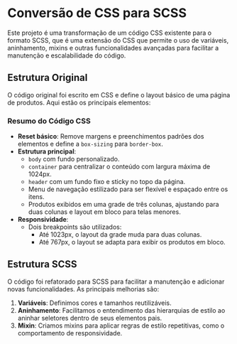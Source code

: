 # Conversão de CSS para SCSS

Este projeto é uma transformação de um código CSS existente para o formato SCSS, que é uma extensão do CSS que permite o uso de variáveis, aninhamento, mixins e outras funcionalidades avançadas para facilitar a manutenção e escalabilidade do código.

## Estrutura Original

O código original foi escrito em CSS e define o layout básico de uma página de produtos. Aqui estão os principais elementos:

### Resumo do Código CSS

- **Reset básico**: Remove margens e preenchimentos padrões dos elementos e define a `box-sizing` para `border-box`.
- **Estrutura principal**: 
  - `body` com fundo personalizado.
  - `container` para centralizar o conteúdo com largura máxima de 1024px.
  - `header` com um fundo fixo e sticky no topo da página.
  - Menu de navegação estilizado para ser flexível e espaçado entre os itens.
  - Produtos exibidos em uma grade de três colunas, ajustando para duas colunas e layout em bloco para telas menores.
- **Responsividade**: 
  - Dois breakpoints são utilizados:
    - Até 1023px, o layout da grade muda para duas colunas.
    - Até 767px, o layout se adapta para exibir os produtos em bloco.

## Estrutura SCSS

O código foi refatorado para SCSS para facilitar a manutenção e adicionar novas funcionalidades. As principais melhorias são:

1. **Variáveis**: Definimos cores e tamanhos reutilizáveis.
2. **Aninhamento**: Facilitamos o entendimento das hierarquias de estilo ao aninhar seletores dentro de seus elementos pais.
3. **Mixin**: Criamos mixins para aplicar regras de estilo repetitivas, como o comportamento de responsividade.